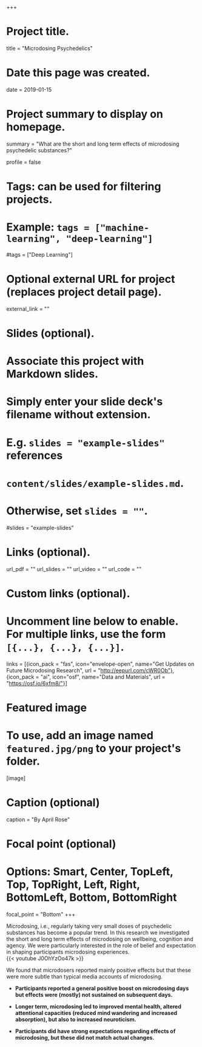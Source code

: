 +++
# Project title.
title = "Microdosing Psychedelics"

# Date this page was created.
date = 2019-01-15

# Project summary to display on homepage.
summary = "What are the short and long term effects of microdosing psychedelic substances?"

profile = false

# Tags: can be used for filtering projects.
# Example: `tags = ["machine-learning", "deep-learning"]`
#tags = ["Deep Learning"]

# Optional external URL for project (replaces project detail page).
external_link = ""


# Slides (optional).
#   Associate this project with Markdown slides.
#   Simply enter your slide deck's filename without extension.
#   E.g. `slides = "example-slides"` references 
#   `content/slides/example-slides.md`.
#   Otherwise, set `slides = ""`.
#slides = "example-slides"

# Links (optional).
url_pdf = ""
url_slides = ""
url_video = ""
url_code = ""

# Custom links (optional).
#   Uncomment line below to enable. For multiple links, use the form `[{...}, {...}, {...}]`.
links = [{icon_pack = "fas", icon="envelope-open", name="Get Updates on Future Microdosing Research", url = "http://eepurl.com/cWR0Ob"},
{icon_pack = "ai", icon="osf", name="Data and Materials", url = "https://osf.io/6xfm8/"}]

# Featured image
# To use, add an image named `featured.jpg/png` to your project's folder. 
[image]
  # Caption (optional)
  caption = "By April Rose"
  
  # Focal point (optional)
  # Options: Smart, Center, TopLeft, Top, TopRight, Left, Right, BottomLeft, Bottom, BottomRight
  focal_point = "Bottom"
+++



Microdosing, i.e., regularly taking very small doses of psychedelic substances has become a popular trend. In this research we investigated the short and long term effects of microdosing on wellbeing, cognition and agency.
We were particularly interested in the role of belief and expectation in shaping participants microdosing experiences.
<br>
{{< youtube J0OhYzOo47k >}}
<br>

We found that microdosers reported mainly positive effects but that these were more subtle than typical media accounts of microdosing.

* **Participants reported a general positive boost on microdosing days but effects were (mostly) not sustained on subsequent days.**

* **Longer term, microdosing led to improved mental health, altered attentional capacities (reduced mind wandering and increased absorption), but also to increased neuroticism.**

* **Participants did have strong expectations regarding effects of microdosing, but these did not match actual changes.**
